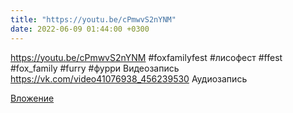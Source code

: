 ```yaml
---
title: "https://youtu.be/cPmwvS2nYNM"
date: 2022-06-09 01:44:00 +0300
---
```


https://youtu.be/cPmwvS2nYNM
#foxfamilyfest #лисофест #ffest #fox_family #furry #фурри
Видеозапись
<a class="vk-attach" href="https://vk.com/video41076938_456239530">https://vk.com/video41076938_456239530</a>
Аудиозапись

<a class="vk-attach" href="https://vk.com/video41076938_456239530">Вложение</a>
